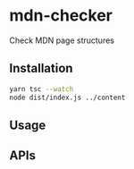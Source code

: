 # mdn-checker

Check MDN page structures

## Installation

```bash
yarn tsc --watch
node dist/index.js ../content
```

## Usage

## APIs
